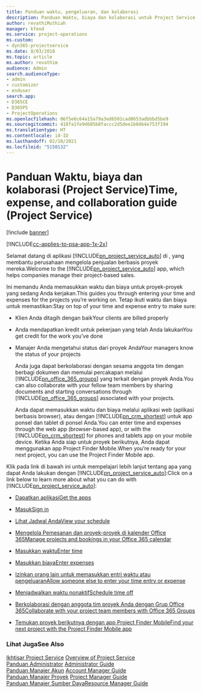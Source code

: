 ```yaml
---
title: Panduan waktu, pengeluaran, dan kolaborasi
description: Panduan Waktu, biaya dan kolaborasi untuk Project Service
author: revathiMuthiah
manager: kfend
ms.service: project-operations
ms.custom:
- dyn365-projectservice
ms.date: 8/03/2018
ms.topic: article
ms.author: revathim
audience: Admin
search.audienceType:
- admin
- customizer
- enduser
search.app:
- D365CE
- D365PS
- ProjectOperations
ms.openlocfilehash: 06f5e6c64a15a79a3ed6501cad8653adbbbd5be9
ms.sourcegitcommit: 418fa1fe9d605b8faccc2d5dee1b04b4e753f194
ms.translationtype: HT
ms.contentlocale: id-ID
ms.lasthandoff: 02/10/2021
ms.locfileid: "5150132"
---
```

# <a name="time-expense-and-collaboration-guide-project-service"></a><span data-ttu-id="0c460-103">Panduan Waktu, biaya dan kolaborasi (Project Service)</span><span class="sxs-lookup"><span data-stu-id="0c460-103">Time, expense, and collaboration guide (Project Service)</span></span>

[!include [banner](../includes/psa-now-project-operations.md)]

[!INCLUDE[cc-applies-to-psa-app-1x-2x](../includes/cc-applies-to-psa-app-1x-2x.md)]

<span data-ttu-id="0c460-104">Selamat datang di aplikasi [!INCLUDE[pn_project_service_auto](../includes/pn-project-service-auto.md)] di , yang membantu perusahaan mengelola penjualan berbasis proyek mereka.</span><span class="sxs-lookup"><span data-stu-id="0c460-104">Welcome to the [!INCLUDE[pn_project_service_auto](../includes/pn-project-service-auto.md)] app, which helps companies manage their project-based sales.</span></span> 
  
 <span data-ttu-id="0c460-105">Ini memandu Anda memasukkan waktu dan biaya untuk proyek-proyek yang sedang Anda kerjakan.</span><span class="sxs-lookup"><span data-stu-id="0c460-105">This guides you through entering your time and expenses for the projects you’re working on.</span></span> <span data-ttu-id="0c460-106">Tetap ikuti waktu dan biaya untuk memastikan:</span><span class="sxs-lookup"><span data-stu-id="0c460-106">Stay on top of your time and expense entry to make sure:</span></span>  
  
- <span data-ttu-id="0c460-107">Klien Anda ditagih dengan baik</span><span class="sxs-lookup"><span data-stu-id="0c460-107">Your clients are billed properly</span></span>  
  
- <span data-ttu-id="0c460-108">Anda mendapatkan kredit untuk pekerjaan yang telah Anda lakukan</span><span class="sxs-lookup"><span data-stu-id="0c460-108">You get credit for the work you’ve done</span></span>  
  
- <span data-ttu-id="0c460-109">Manajer Anda mengetahui status dari proyek Anda</span><span class="sxs-lookup"><span data-stu-id="0c460-109">Your managers know the status of your projects</span></span>  
  
  <span data-ttu-id="0c460-110">Anda juga dapat berkolaborasi dengan sesama anggota tim dengan berbagi dokumen dan memulai percakapan melalui [!INCLUDE[pn_office_365_groups](../includes/pn-office-365-groups.md)] yang terkait dengan proyek Anda.</span><span class="sxs-lookup"><span data-stu-id="0c460-110">You can also collaborate with your fellow team members by sharing documents and starting conversations through [!INCLUDE[pn_office_365_groups](../includes/pn-office-365-groups.md)] associated with your projects.</span></span>  
  
  <span data-ttu-id="0c460-111">Anda dapat memasukkan waktu dan biaya melalui aplikasi web (aplikasi berbasis browser), atau dengan [!INCLUDE[pn_crm_shortest](../includes/pn-crm-shortest.md)] untuk app ponsel dan tablet di ponsel Anda.</span><span class="sxs-lookup"><span data-stu-id="0c460-111">You can enter time and expenses through the web app (browser-based app), or with the [!INCLUDE[pn_crm_shortest](../includes/pn-crm-shortest.md)] for phones and tablets app on your mobile device.</span></span> <span data-ttu-id="0c460-112">Ketika Anda siap untuk proyek berikutnya, Anda dapat menggunakan app Project Finder Mobile.</span><span class="sxs-lookup"><span data-stu-id="0c460-112">When you’re ready for your next project, you can use the Project Finder Mobile app.</span></span>  
  
<span data-ttu-id="0c460-113">Klik pada link di bawah ini untuk mempelajari lebih lanjut tentang apa yang dapat Anda lakukan dengan [!INCLUDE[pn_project_service_auto](../includes/pn-project-service-auto.md)]:</span><span class="sxs-lookup"><span data-stu-id="0c460-113">Click on a link below to learn more about what you can do with [!INCLUDE[pn_project_service_auto](../includes/pn-project-service-auto.md)]:</span></span>  
  
-   [<span data-ttu-id="0c460-114">Dapatkan aplikasi</span><span class="sxs-lookup"><span data-stu-id="0c460-114">Get the apps</span></span>](../psa/get-apps.md)  
  
-   [<span data-ttu-id="0c460-115">Masuk</span><span class="sxs-lookup"><span data-stu-id="0c460-115">Sign in</span></span>](../psa/sign-in.md)  
  
-   [<span data-ttu-id="0c460-116">Lihat Jadwal Anda</span><span class="sxs-lookup"><span data-stu-id="0c460-116">View your schedule</span></span>](../psa/view-schedule.md)  
  
-   [<span data-ttu-id="0c460-117">Mengelola Pemesanan dan proyek-proyek di kalender Office 365</span><span class="sxs-lookup"><span data-stu-id="0c460-117">Manage projects and bookings in your Office 365 calendar</span></span>](../psa/manage-project-bookings-office-365-calendar.md)  
  
-   [<span data-ttu-id="0c460-118">Masukkan waktu</span><span class="sxs-lookup"><span data-stu-id="0c460-118">Enter time</span></span>](../psa/enter-time.md)  
  
-   [<span data-ttu-id="0c460-119">Masukkan biaya</span><span class="sxs-lookup"><span data-stu-id="0c460-119">Enter expenses</span></span>](../psa/enter-expenses.md)  
  
-   [<span data-ttu-id="0c460-120">Izinkan orang lain untuk memasukkan entri waktu atau pengeluaran</span><span class="sxs-lookup"><span data-stu-id="0c460-120">Allow someone else to enter your time entry or expense</span></span>](../psa/allow-someone-else-enter-time-entry-expense.md)  
  
-   [<span data-ttu-id="0c460-121">Menjadwalkan waktu nonaktif</span><span class="sxs-lookup"><span data-stu-id="0c460-121">Schedule time off</span></span>](../psa/schedule-time-off.md)  
  
-   [<span data-ttu-id="0c460-122">Berkolaborasi dengan anggota tim proyek Anda dengan Grup Office 365</span><span class="sxs-lookup"><span data-stu-id="0c460-122">Collaborate with your project team members with Office 365 Groups</span></span>](../psa/collaborate-project-team-members-office-365-groups.md)  
  
-   [<span data-ttu-id="0c460-123">Temukan proyek berikutnya dengan app Project Finder Mobile</span><span class="sxs-lookup"><span data-stu-id="0c460-123">Find your next project with the Project Finder Mobile app</span></span>](../psa/find-next-project-finder-mobile-app.md)  
  
### <a name="see-also"></a><span data-ttu-id="0c460-124">Lihat Juga</span><span class="sxs-lookup"><span data-stu-id="0c460-124">See Also</span></span>  
 <span data-ttu-id="0c460-125">[Ikhtisar Project Service](../psa/overview.md) </span><span class="sxs-lookup"><span data-stu-id="0c460-125">[Overview of Project Service](../psa/overview.md) </span></span>  
 <span data-ttu-id="0c460-126">[Panduan Administrator](../psa/admin-guide.md) </span><span class="sxs-lookup"><span data-stu-id="0c460-126">[Administrator Guide](../psa/admin-guide.md) </span></span>  
 <span data-ttu-id="0c460-127">[Panduan Manajer Akun](../psa/account-manager-guide.md) </span><span class="sxs-lookup"><span data-stu-id="0c460-127">[Account Manager Guide](../psa/account-manager-guide.md) </span></span>  
 <span data-ttu-id="0c460-128">[Panduan Manajer Proyek](../psa/project-manager-guide.md) </span><span class="sxs-lookup"><span data-stu-id="0c460-128">[Project Manager Guide](../psa/project-manager-guide.md) </span></span>  
 [<span data-ttu-id="0c460-129">Panduan Manajer Sumber Daya</span><span class="sxs-lookup"><span data-stu-id="0c460-129">Resource Manager Guide</span></span>](../psa/resource-manager-guide.md)   
